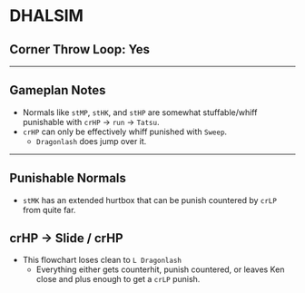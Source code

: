 # DHALSIM
## Corner Throw Loop: Yes
___
## Gameplan Notes
- Normals like `stMP`, `stHK`, and `stHP` are somewhat stuffable/whiff punishable with `crHP` -> `run` -> `Tatsu`.
- `crHP` can only be effectively whiff punished with `Sweep`. 
  - `Dragonlash` does jump over it.

___
## Punishable Normals
- `stMK` has an extended hurtbox that can be punish countered by `crLP` from quite far.

## crHP -> Slide / crHP
- This flowchart loses clean to `L Dragonlash`
  - Everything either gets counterhit, punish countered, or leaves Ken close and plus enough to get a `crLP` punish.